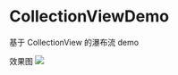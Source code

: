 # CollectionViewDemo
基于 CollectionView 的瀑布流 demo

效果图 ![](https://ws1.sinaimg.cn/large/5169c513gy1firc5ht69fg208w0foqur.gif)

